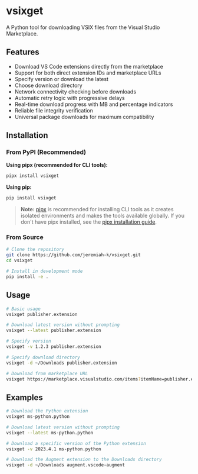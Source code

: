# vsixget

A Python tool for downloading VSIX files from the Visual Studio Marketplace.

## Features

- Download VS Code extensions directly from the marketplace
- Support for both direct extension IDs and marketplace URLs
- Specify version or download the latest
- Choose download directory
- Network connectivity checking before downloads
- Automatic retry logic with progressive delays
- Real-time download progress with MB and percentage indicators
- Reliable file integrity verification
- Universal package downloads for maximum compatibility

## Installation

### From PyPI (Recommended)

**Using pipx (recommended for CLI tools):**
```bash
pipx install vsixget
```

**Using pip:**
```bash
pip install vsixget
```

> **Note:** [pipx](https://pipx.pypa.io/stable/) is recommended for installing CLI tools as it creates isolated environments and makes the tools available globally. If you don't have pipx installed, see the [pipx installation guide](https://pipx.pypa.io/stable/installation/).

### From Source

```bash
# Clone the repository
git clone https://github.com/jeremiah-k/vsixget.git
cd vsixget

# Install in development mode
pip install -e .
```

## Usage

```bash
# Basic usage
vsixget publisher.extension

# Download latest version without prompting
vsixget --latest publisher.extension

# Specify version
vsixget -v 1.2.3 publisher.extension

# Specify download directory
vsixget -d ~/Downloads publisher.extension

# Download from marketplace URL
vsixget https://marketplace.visualstudio.com/items?itemName=publisher.extension
```

## Examples

```bash
# Download the Python extension
vsixget ms-python.python

# Download latest version without prompting
vsixget --latest ms-python.python

# Download a specific version of the Python extension
vsixget -v 2023.4.1 ms-python.python

# Download the Augment extension to the Downloads directory
vsixget -d ~/Downloads augment.vscode-augment
```
